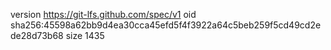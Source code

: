 version https://git-lfs.github.com/spec/v1
oid sha256:45598a62bb9d4ea30cca45efd5f4f3922a64c5beb259f5cd49cd2ede28d73b68
size 1435
